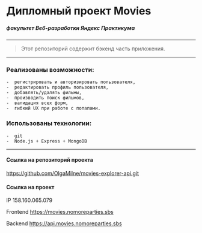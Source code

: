 # Дипломный проект Movies
##### *факультет Веб-разработки Яндекс Практикума* 
-----
> Этот репозиторий содержит бэкенд часть приложения.
-----


###  Реализованы возможности:
```
-  регистрировать и авторизировать пользователя,
-  редактировать профиль пользователя,
-  добавлять/удалять фильмы,
-  производить поиск фильмов,
-  валидация всех форм,
-  гибкий UX при работе с попапами.
```
###  Использованы технологии:
```
-  git
-  Node.js + Express + MongoDB
```
-----

#### Ссылка на репозиторий проекта
https://github.com/OlgaMilne/movies-explorer-api.git

#### Ссылка на проект

IP  158.160.065.079

Frontend https://movies.nomoreparties.sbs

Backend https://api.movies.nomoreparties.sbs
